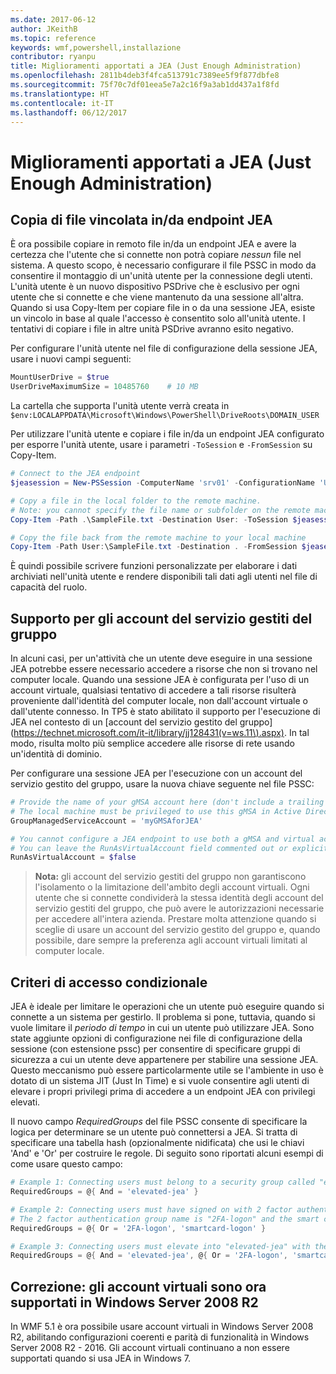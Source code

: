 ```yaml
---
ms.date: 2017-06-12
author: JKeithB
ms.topic: reference
keywords: wmf,powershell,installazione
contributor: ryanpu
title: Miglioramenti apportati a JEA (Just Enough Administration)
ms.openlocfilehash: 2811b4deb3f4fca513791c7389ee5f9f877dbfe8
ms.sourcegitcommit: 75f70c7df01eea5e7a2c16f9a3ab1dd437a1f8fd
ms.translationtype: HT
ms.contentlocale: it-IT
ms.lasthandoff: 06/12/2017
---
```

<a id="improvements-to-just-enough-administration-jea" class="xliff"></a>
# Miglioramenti apportati a JEA (Just Enough Administration)

<a id="constrained-file-copy-tofrom-jea-endpoints" class="xliff"></a>
## Copia di file vincolata in/da endpoint JEA

È ora possibile copiare in remoto file in/da un endpoint JEA e avere la certezza che l'utente che si connette non potrà copiare *nessun* file nel sistema.
A questo scopo, è necessario configurare il file PSSC in modo da consentire il montaggio di un'unità utente per la connessione degli utenti.
L'unità utente è un nuovo dispositivo PSDrive che è esclusivo per ogni utente che si connette e che viene mantenuto da una sessione all'altra.
Quando si usa Copy-Item per copiare file in o da una sessione JEA, esiste un vincolo in base al quale l'accesso è consentito solo all'unità utente.
I tentativi di copiare i file in altre unità PSDrive avranno esito negativo.

Per configurare l'unità utente nel file di configurazione della sessione JEA, usare i nuovi campi seguenti:

```powershell
MountUserDrive = $true
UserDriveMaximumSize = 10485760    # 10 MB
```

La cartella che supporta l'unità utente verrà creata in `$env:LOCALAPPDATA\Microsoft\Windows\PowerShell\DriveRoots\DOMAIN_USER`

Per utilizzare l'unità utente e copiare i file in/da un endpoint JEA configurato per esporre l'unità utente, usare i parametri `-ToSession` e `-FromSession` su Copy-Item.

```powershell
# Connect to the JEA endpoint
$jeasession = New-PSSession -ComputerName 'srv01' -ConfigurationName 'UserDemo'

# Copy a file in the local folder to the remote machine.
# Note: you cannot specify the file name or subfolder on the remote machine. You must exactly type "User:"
Copy-Item -Path .\SampleFile.txt -Destination User: -ToSession $jeasession

# Copy the file back from the remote machine to your local machine
Copy-Item -Path User:\SampleFile.txt -Destination . -FromSession $jeasession
```

È quindi possibile scrivere funzioni personalizzate per elaborare i dati archiviati nell'unità utente e rendere disponibili tali dati agli utenti nel file di capacità del ruolo.

<a id="support-for-group-managed-service-accounts" class="xliff"></a>
## Supporto per gli account del servizio gestiti del gruppo

In alcuni casi, per un'attività che un utente deve eseguire in una sessione JEA potrebbe essere necessario accedere a risorse che non si trovano nel computer locale.
Quando una sessione JEA è configurata per l'uso di un account virtuale, qualsiasi tentativo di accedere a tali risorse risulterà proveniente dall'identità del computer locale, non dall'account virtuale o dall'utente connesso.
In TP5 è stato abilitato il supporto per l'esecuzione di JEA nel contesto di un [account del servizio gestito del gruppo] (https://technet.microsoft.com/it-it/library/jj128431(v=ws.11\).aspx). In tal modo, risulta molto più semplice accedere alle risorse di rete usando un'identità di dominio.

Per configurare una sessione JEA per l'esecuzione con un account del servizio gestito del gruppo, usare la nuova chiave seguente nel file PSSC:

```powershell
# Provide the name of your gMSA account here (don't include a trailing $)
# The local machine must be privileged to use this gMSA in Active Directory
GroupManagedServiceAccount = 'myGMSAforJEA'

# You cannot configure a JEA endpoint to use both a gMSA and virtual account
# You can leave the RunAsVirtualAccount field commented out or explicitly set it to false
RunAsVirtualAccount = $false
```

> **Nota:** gli account del servizio gestiti del gruppo non garantiscono l'isolamento o la limitazione dell'ambito degli account virtuali.
> Ogni utente che si connette condividerà la stessa identità degli account del servizio gestiti del gruppo, che può avere le autorizzazioni necessarie per accedere all'intera azienda.
> Prestare molta attenzione quando si sceglie di usare un account del servizio gestito del gruppo e, quando possibile, dare sempre la preferenza agli account virtuali limitati al computer locale.

<a id="conditional-access-policies" class="xliff"></a>
## Criteri di accesso condizionale

JEA è ideale per limitare le operazioni che un utente può eseguire quando si connette a un sistema per gestirlo. Il problema si pone, tuttavia, quando si vuole limitare il *periodo di tempo* in cui un utente può utilizzare JEA.
Sono state aggiunte opzioni di configurazione nei file di configurazione della sessione (con estensione pssc) per consentire di specificare gruppi di sicurezza a cui un utente deve appartenere per stabilire una sessione JEA.
Questo meccanismo può essere particolarmente utile se l'ambiente in uso è dotato di un sistema JIT (Just In Time) e si vuole consentire agli utenti di elevare i propri privilegi prima di accedere a un endpoint JEA con privilegi elevati.

Il nuovo campo *RequiredGroups* del file PSSC consente di specificare la logica per determinare se un utente può connettersi a JEA.
Si tratta di specificare una tabella hash (opzionalmente nidificata) che usi le chiavi 'And' e 'Or' per costruire le regole.
Di seguito sono riportati alcuni esempi di come usare questo campo:

```powershell
# Example 1: Connecting users must belong to a security group called "elevated-jea"
RequiredGroups = @{ And = 'elevated-jea' }

# Example 2: Connecting users must have signed on with 2 factor authentication or a smart card
# The 2 factor authentication group name is "2FA-logon" and the smart card group name is "smartcard-logon"
RequiredGroups = @{ Or = '2FA-logon', 'smartcard-logon' }

# Example 3: Connecting users must elevate into "elevated-jea" with their JIT system and have logged on with 2FA or a smart card
RequiredGroups = @{ And = 'elevated-jea', @{ Or = '2FA-logon', 'smartcard-logon' }}
```

<a id="fixed-virtual-accounts-are-now-supported-on-windows-server-2008-r2" class="xliff"></a>
## Correzione: gli account virtuali sono ora supportati in Windows Server 2008 R2
In WMF 5.1 è ora possibile usare account virtuali in Windows Server 2008 R2, abilitando configurazioni coerenti e parità di funzionalità in Windows Server 2008 R2 - 2016.
Gli account virtuali continuano a non essere supportati quando si usa JEA in Windows 7.

